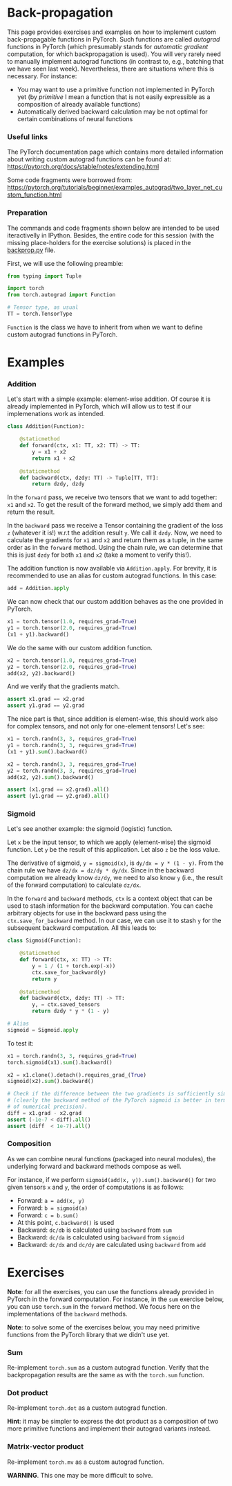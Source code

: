 # Back-propagation

This page provides exercises and examples on how to implement custom
back-propagable functions in PyTorch.  Such functions are called
*autograd* functions in PyTorch (which presumably stands for *automatic gradient*
computation, for which backpropagation is used).  You will very rarely need to
manually implement autograd functions (in contrast to, e.g., batching that we
have seen last week).  Nevertheless, there are situations where this is
necessary.  For instance:
* You may want to use a primitive function not implemented in PyTorch yet
  (by *primitive* I mean a function that is not easily expressible as a
  composition of already available functions)
* Automatically derived backward calculation may be not optimal for certain
  combinations of neural functions


### Useful links

The PyTorch documentation page which contains more detailed information about
writing custom autograd functions can be found at:
https://pytorch.org/docs/stable/notes/extending.html

Some code fragments were borrowed from:
https://pytorch.org/tutorials/beginner/examples_autograd/two_layer_net_custom_function.html


### Preparation

The commands and code fragments shown below are intended to be used
iteractivelly in IPython.  Besides, the entire code for this session (with the
missing place-holders for the exercise solutions) is placed in the
[backprop.py](backprop.py) file.

First, we will use the following preamble:
```python
from typing import Tuple

import torch
from torch.autograd import Function

# Tensor type, as usual
TT = torch.TensorType
```

`Function` is the class we have to inherit from when we want to define custom
autograd functions in PyTorch.

<!---
However, you may want to perform the exercises below iteractivelly in IPython.
-->


# Examples

### Addition

Let's start with a simple example: element-wise addition.  Of course it is
already implemented in PyTorch, which will allow us to test if our
implemenations work as intended.

```python
class Addition(Function):

    @staticmethod
    def forward(ctx, x1: TT, x2: TT) -> TT:
        y = x1 + x2
        return x1 + x2
        
    @staticmethod
    def backward(ctx, dzdy: TT) -> Tuple[TT, TT]:
        return dzdy, dzdy
```
In the `forward` pass, we receive two tensors that we want to add together:
`x1` and `x2`.  To get the result of the forward method, we simply add them and
return the result.

In the `backward` pass we receive a Tensor containing the gradient of the loss
`z` (whatever it is!) w.r.t the addition result `y`.  We call it `dzdy`.  Now,
we need to calculate the gradients for `x1` and `x2` and return them as a
tuple, in the same order as in the `forward` method.  Using the chain rule, we
can determine that this is just `dzdy` for both `x1` and `x2` (take a moment to
verify this!).

The addition function is now available via `Addition.apply`.  For brevity, it
is recommended to use an alias for custom autograd functions.  In this case:
```python
add = Addition.apply
```

We can now check that our custom addition behaves as the one provided in
PyTorch.
```python
x1 = torch.tensor(1.0, requires_grad=True)
y1 = torch.tensor(2.0, requires_grad=True)
(x1 + y1).backward()
```

We do the same with our custom addition function.
```python
x2 = torch.tensor(1.0, requires_grad=True)
y2 = torch.tensor(2.0, requires_grad=True)
add(x2, y2).backward()
```

And we verify that the gradients match.
```python
assert x1.grad == x2.grad
assert y1.grad == y2.grad
```

The nice part is that, since addition is element-wise, this should work also
for complex tensors, and not only for one-element tensors!  Let's see:
```python
x1 = torch.randn(3, 3, requires_grad=True)
y1 = torch.randn(3, 3, requires_grad=True)
(x1 + y1).sum().backward()

x2 = torch.randn(3, 3, requires_grad=True)
y2 = torch.randn(3, 3, requires_grad=True)
add(x2, y2).sum().backward()

assert (x1.grad == x2.grad).all()
assert (y1.grad == y2.grad).all()
```

### Sigmoid

Let's see another example: the sigmoid (logistic) function.

Let `x` be the input tensor, to which we apply (element-wise) the sigmoid
function.  Let `y` be the result of this application.  Let also `z` be the loss
value.

The derivative of sigmoid, `y = sigmoid(x)`, is `dy/dx = y * (1 - y)`.  From
the chain rule we have `dz/dx = dz/dy * dy/dx`.  Since in the backward
computation we already know `dz/dy`, we need to also know `y` (i.e., the result
of the forward computation) to calculate `dz/dx`.

In the `forward` and `backward` methods, `ctx` is a context object that can be
used to stash information for the backward computation.  You can cache
arbitrary objects for use in the backward pass using the
`ctx.save_for_backward` method.  In our case, we can use it to stash `y` for
the subsequent backward computation.  All this leads to:
```python
class Sigmoid(Function):

    @staticmethod
    def forward(ctx, x: TT) -> TT:
        y = 1 / (1 + torch.exp(-x))
        ctx.save_for_backward(y)
        return y
        
    @staticmethod
    def backward(ctx, dzdy: TT) -> TT:
        y, = ctx.saved_tensors
        return dzdy * y * (1 - y)

# Alias
sigmoid = Sigmoid.apply
```

To test it:
```python
x1 = torch.randn(3, 3, requires_grad=True)
torch.sigmoid(x1).sum().backward()

x2 = x1.clone().detach().requires_grad_(True)
sigmoid(x2).sum().backward()

# Check if the difference between the two gradients is sufficiently similar
# (clearly the backward method of the PyTorch sigmoid is better in terms
# of numerical precision).
diff = x1.grad - x2.grad
assert (-1e-7 < diff).all()
assert (diff  < 1e-7).all()
```

### Composition

As we can combine neural functions (packaged into neural modules), the
underlying forward and backward methods compose as well.

For instance, if we perform `sigmoid(add(x, y)).sum().backward()` for two
given tensors `x` and `y`, the order of computations is as follows:
* Forward: `a = add(x, y)`
* Forward: `b = sigmoid(a)`
* Forward: `c = b.sum()`
* At this point, `c.backward()` is used
* Backward: `dc/db` is calculated using `backward` from `sum`
  <!--- (from `b`, `c`) -->
* Backward: `dc/da` is calculated using `backward` from `sigmoid`
  <!--- (from `a`, `b`, and `dc/db`) -->
* Backward: `dc/dx` and `dc/dy` are calculated using `backward` from `add`
  <!--- (from `x`, `y`, and `dc/da`) -->

<!---
TODO: computation graph?
-->


# Exercises

**Note**: for all the exercises, you can use the functions already provided in
PyTorch in the forward computation.  For instance, in the `sum` exercise below,
you can use `torch.sum` in the `forward` method.  We focus here on the
implementations of the `backward` methods.

**Note**: to solve some of the exercises below, you may need primitive
functions from the PyTorch library that we didn't use yet.

### Sum

Re-implement `torch.sum` as a custom autograd function.  Verify that the
backpropagation results are the same as with the `torch.sum` function.

### Dot product

Re-implement `torch.dot` as a custom autograd function.

**Hint**: it may be simpler to express the dot product as a composition of two
more primitive functions and implement their autograd variants instead.

### Matrix-vector product

Re-implement `torch.mv` as a custom autograd function.

**WARNING**. This one may be more difficult to solve.
